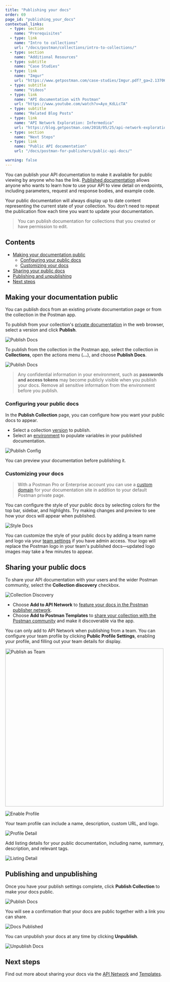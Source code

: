 ```yaml
---
title: "Publishing your docs"
order: 69
page_id: "publishing_your_docs"
contextual_links:
  - type: section
    name: "Prerequisites"
  - type: link
    name: "Intro to collections"
    url: "/docs/postman/collections/intro-to-collections/"
  - type: section
    name: "Additional Resources"
  - type: subtitle
    name: "Case Studies"
  - type: link
    name: "Imgur"
    url: "https://www.getpostman.com/case-studies/Imgur.pdf?_ga=2.137063670.754547870.1571851340-1454169035.1570491567"
  - type: subtitle
    name: "Videos"
  - type: link
    name: "API documentation with Postman"
    url: "https://www.youtube.com/watch?v=Ayo_KdLLcTA"
  - type: subtitle
    name: "Related Blog Posts"
  - type: link
    name: "API Network Exploration: Infermedica"
    url: "https://blog.getpostman.com/2018/05/25/api-network-exploration-infermedica/?_ga=2.137063670.754547870.1571851340-1454169035.1570491567"
  - type: section
    name: "Next Steps"
  - type: link
    name: "Public API documentation"
    url: "/docs/postman-for-publishers/public-api-docs/"

warning: false
---
```


You can publish your API documentation to make it available for public viewing by anyone who has the link. [Published documentation](/docs/postman-for-publishers/public-api-docs/) allows anyone who wants to learn how to use your API to view detail on endpoints, including parameters, request and response bodies, and example code.

Your public documentation will always display up to date content representing the current state of your collection. You don’t need to repeat the publication flow each time you want to update your documentation.

> You can publish documentation for collections that you created or have permission to edit.

## Contents

* [Making your documentation public](#making-your-documentation-public)
    * [Configuring your public docs](#configuring-your-public-docs)
    * [Customizing your docs](#customizing-your-docs)
* [Sharing your public docs](#sharing-your-public-docs)
* [Publishing and unpublishing](#publishing-and-unpublishing)
* [Next steps](#next-steps)

## Making your documentation public

You can publish docs from an existing private documentation page or from the collection in the Postman app.

To publish from your collection's [private documentation](/docs/postman/api-documentation/documenting-your-api/) in the web browser, select a version and click __Publish__.

![Publish Docs](https://assets.postman.com/postman-docs/publish-docs.jpg)

To publish from the collection in the Postman app, select the collection in __Collections__, open the actions menu (__...__), and choose __Publish Docs__.

![Publish Docs](https://assets.postman.com/postman-docs/publish-collection.jpg)

> Any confidential information in your environment, such as __passwords and access tokens__ may become publicly visible when you publish your docs. Remove all sensitive information from the environment before you publish.

### Configuring your public docs

In the __Publish Collection__ page, you can configure how you want your public docs to appear.

* Select a collection [version](/docs/postman/api-documentation/documenting-your-api/#versioning-your-docs) to publish.
* Select an [environment](/docs/postman/api-documentation/documenting-your-api/#documentation-environments) to populate variables in your published documentation.

![Publish Config](https://assets.postman.com/postman-docs/publish-config.jpg)

You can preview your documentation before publishing it.

### Customizing your docs

> With a Postman Pro or Enterprise account you can use a [custom domain](/docs/postman/api-documentation/custom-doc-domains/) for your documentation site in addition to your default Postman private page.

You can configure the style of your public docs by selecting colors for the top bar, sidebar, and highlights. Try making changes and preview to see how your docs will appear when published.

![Style Docs](https://assets.postman.com/postman-docs/style-docs.jpg)

You can customize the style of your public docs by adding a team name and logo via your [team settings](/docs/postman-pro/managing-pro/team-settings/) if you have admin access. Your logo will replace the Postman logo in your team's published docs—updated logo images may take a few minutes to appear.

## Sharing your public docs

To share your API documentation with your users and the wider Postman community, select the __Collection discovery__ checkbox.

![Collection Discovery](https://assets.postman.com/postman-docs/collection-discovery.jpg)

* Choose __Add to API Network__ to [feature your docs in the Postman publisher network](/docs/postman-for-publishers/api-network/add-api-network/).
* Choose __Add to Postman Templates__ to [share your collection with the Postman community](/docs/postman-for-publishers/postman-templates/add-templates/) and make it discoverable via the app.

You can only add to API Network when publishing from a team. You can configure your team profile by clicking __Public Profile Settings__, enabling your profile, and filling out your team details for display.

<img alt="Publish as Team" src="https://assets.postman.com/postman-docs/publish-team.jpg" width="500px"/>

![Enable Profile](https://assets.postman.com/postman-docs/enable-profile.jpg)

Your team profile can include a name, description, custom URL, and logo.

![Profile Detail](https://assets.postman.com/postman-docs/profile-detail.jpg)

Add listing details for your public documentation, including name, summary, description, and relevant tags.

![Listing Detail](https://assets.postman.com/postman-docs/listing-detail.jpg)

## Publishing and unpublishing

Once you have your publish settings complete, click __Publish Collection__ to make your docs public.

![Publish Docs](https://assets.postman.com/postman-docs/publish-button.jpg)

You will see a confirmation that your docs are public together with a link you can share.

![Docs Published](https://assets.postman.com/postman-docs/docs-published.jpg)

You can unpublish your docs at any time by clicking __Unpublish__.

![Unpublish Docs](https://assets.postman.com/postman-docs/unpublish-docs.jpg)

## Next steps

Find out more about sharing your docs via the [API Network](/docs/postman-for-publishers/api-network/add-api-network/) and [Templates](/docs/postman-for-publishers/postman-templates/add-templates/).
